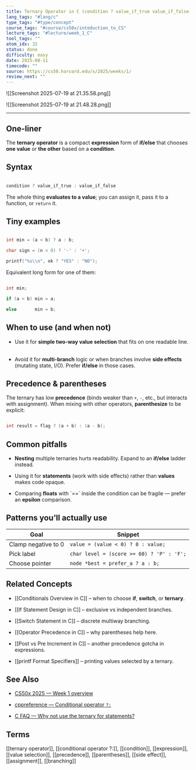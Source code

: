 ```yaml
---
title: Ternary Operator in C (condition ? value_if_true value_if_false) 
lang_tags: "#lang/c"
type_tags: "#type/concept"
course_tags: "#course/cs50x/intoduction_to_CS"
lecture_tags: "#lecture/week_1_C"
tool_tags: ""
atom_idx: 32
status: done
difficulty: easy
date: 2025-08-11
timecode: ""
source: https://cs50.harvard.edu/x/2025/weeks/1/
review_next: ""
---
```


  

![[Screenshot 2025-07-19 at 21.35.58.png]]

![[Screenshot 2025-07-19 at 21.48.28.png]]

  

---

  

## **One-liner**

  

The **ternary operator** is a compact **expression** form of **if/else** that chooses **one value** or **the other** based on a **condition**.

  

## Syntax

  

```c

condition ? value_if_true : value_if_false

```

  

The whole thing **evaluates to a value**; you can assign it, pass it to a function, or `return` it.

  

## Tiny examples

  

```c

int min = (a < b) ? a : b;

char sign = (n < 0) ? '-' : '+';

printf("%s\\n", ok ? "YES" : "NO");

```

  

Equivalent long form for one of them:

  

```c

int min;

if (a < b) min = a;

else       min = b;

```

  

## When to use (and when not)

  

- Use it for **simple two-way value selection** that fits on one readable line.  

- Avoid it for **multi-branch** logic or when branches involve **side effects** (mutating state, I/O). Prefer **if/else** in those cases.

  

## Precedence & parentheses

  

The ternary has low **precedence** (binds weaker than `+`, `-`, etc., but interacts with assignment). When mixing with other operators, **parenthesize** to be explicit:

  

```c

int result = flag ? (a + b) : (a - b);

```

  

## Common pitfalls

  

- **Nesting** multiple ternaries hurts readability. Expand to an **if/else** ladder instead.  

- Using it for **statements** (work with side effects) rather than **values** makes code opaque.  

- Comparing **floats** with \`\=\=\` inside the condition can be fragile — prefer an **epsilon** comparison.

  

## Patterns you’ll actually use

  

| Goal                | Snippet                                   |
| ------------------- | ----------------------------------------- |
| Clamp negative to 0 | `value = (value < 0) ? 0 : value;`        |
| Pick label          | `char level = (score >= 60) ? 'P' : 'F';` |
| Choose pointer      | `node *best = prefer_a ? a : b;`          |

  

## Related Concepts

  

- [[Conditionals Overview in C]] – when to choose **if**, **switch**, or **ternary**.  

- [[If Statement Design in C]] – exclusive vs independent branches.  

- [[Switch Statement in C]] – discrete multiway branching.  

- [[Operator Precedence in C]] – why parentheses help here.  

- [[Post vs Pre Increment in C]] – another precedence gotcha in expressions.  

- [[printf Format Specifiers]] – printing values selected by a ternary.

  

## See Also

  

- [CS50x 2025 — Week 1 overview](https://cs50.harvard.edu/x/2025/weeks/1/)  

- [cppreference — Conditional operator `?:`](https://en.cppreference.com/w/c/language/conditional)  

- [C FAQ — Why not use the ternary for statements?](https://c-faq.com/expr/condop.html)

  

## Terms

  

[[ternary operator]], [[conditional operator ?:]], [[condition]], [[expression]], [[value selection]], [[precedence]], [[parentheses]], [[side effect]], [[assignment]], [[branching]]
